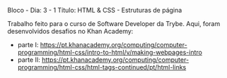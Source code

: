 Bloco - Dia: 3 - 1
Título: HTML & CSS - Estruturas de página

Trabalho feito para o curso de Software Developer da Trybe. Aqui, foram desenvolvidos desafios no Khan Academy:

- parte I: https://pt.khanacademy.org/computing/computer-programming/html-css/intro-to-html/v/making-webpages-intro
- parte II: https://pt.khanacademy.org/computing/computer-programming/html-css/html-tags-continued/pt/html-links
